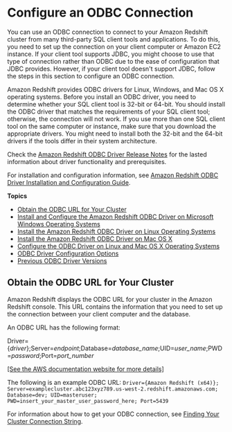 # Configure an ODBC Connection<a name="configure-odbc-connection"></a>

You can use an ODBC connection to connect to your Amazon Redshift cluster from many third\-party SQL client tools and applications\. To do this, you need to set up the connection on your client computer or Amazon EC2 instance\. If your client tool supports JDBC, you might choose to use that type of connection rather than ODBC due to the ease of configuration that JDBC provides\. However, if your client tool doesn't support JDBC, follow the steps in this section to configure an ODBC connection\. 

Amazon Redshift provides ODBC drivers for Linux, Windows, and Mac OS X operating systems\. Before you install an ODBC driver, you need to determine whether your SQL client tool is 32\-bit or 64\-bit\. You should install the ODBC driver that matches the requirements of your SQL client tool; otherwise, the connection will not work\. If you use more than one SQL client tool on the same computer or instance, make sure that you download the appropriate drivers\. You might need to install both the 32\-bit and the 64\-bit drivers if the tools differ in their system architecture\. 

Check the [Amazon Redshift ODBC Driver Release Notes](https://s3.amazonaws.com/redshift-downloads/drivers/odbc/1.4.10.1000/Amazon+Redshift+ODBC+Driver+Release+Notes.pdf) for the lasted information about driver functionality and prerequisites\. 

For installation and configuration information, see [Amazon Redshift ODBC Driver Installation and Configuration Guide](https://s3.amazonaws.com/redshift-downloads/drivers/odbc/1.4.10.1000/Amazon+Redshift+ODBC+Driver+Install+Guide.pdf)\. 

**Topics**
+ [Obtain the ODBC URL for Your Cluster](#obtain-odbc-url)
+ [Install and Configure the Amazon Redshift ODBC Driver on Microsoft Windows Operating Systems](install-odbc-driver-windows.md)
+ [Install the Amazon Redshift ODBC Driver on Linux Operating Systems](install-odbc-driver-linux.md)
+ [Install the Amazon Redshift ODBC Driver on Mac OS X](install-odbc-driver-mac.md)
+ [Configure the ODBC Driver on Linux and Mac OS X Operating Systems](odbc-driver-configure-linux-mac.md)
+ [ODBC Driver Configuration Options](configure-odbc-options.md)
+ [Previous ODBC Driver Versions](odbc-previous-versions.md)

## Obtain the ODBC URL for Your Cluster<a name="obtain-odbc-url"></a>

Amazon Redshift displays the ODBC URL for your cluster in the Amazon Redshift console\. This URL contains the information that you need to set up the connection between your client computer and the database\.

 An ODBC URL has the following format: 

 Driver=\{*driver*\};Server=*endpoint*;Database=*database\_name*;UID=*user\_name*;PWD=*password*;Port=*port\_number* 

[\[See the AWS documentation website for more details\]](http://docs.aws.amazon.com/redshift/latest/mgmt/configure-odbc-connection.html)

The following is an example ODBC URL: `Driver={Amazon Redshift (x64)}; Server=examplecluster.abc123xyz789.us-west-2.redshift.amazonaws.com; Database=dev; UID=masteruser; PWD=insert_your_master_user_password_here; Port=5439` 

For information about how to get your ODBC connection, see [Finding Your Cluster Connection String](configuring-connections.md#connecting-connection-string)\. 